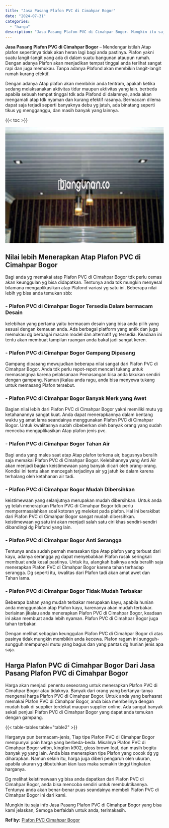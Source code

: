 ```yaml
---
title: "Jasa Pasang Plafon PVC di Cimahpar Bogor"
date: "2024-07-31"
categories: 
  - "harga"
description: "Jasa Pasang Plafon PVC di Cimahpar Bogor. Mungkin itu saja info Jasa Pasang Plafon PVC di Cimahpar Bogor yang bisa kami jelaskan, Semoga berfaidah untuk anda..."
---
```


**Jasa Pasang Plafon PVC di Cimahpar Bogor** – Mendengar istilah Atap plafon sepertinya tidak akan heran lagi bagi anda pastinya. Plafon yakni suatu langit-langit yang ada di dalam suatu bangunan ataupun rumah. Dengan adanya Plafon akan menjadikan tempat tinggal anda terlihat sangat rapi dan juga memukau. Tanpa adanya Plafond akan membikin langit-langit rumah kurang efektif.

Dengan adanya Atap plafon akan membikin anda tentram, apakah ketika sedang melaksanakan aktivitas tidur maupun aktivitas yang lain. berbeda apabila sebuah tempat tinggal tdk ada Plafond di dalamnya, anda akan mengamati atap tdk nyaman dan kurang efektif rasanya. Bermacam dilema dapat saja terjadi seperti banyaknya debu yg jatuh, ada binatang seperti tikus yg mengganggu, dan masih banyak yang lainnya.

{{< toc >}}

![Jasa Pasang Plafon PVC di Cimahpar Bogor](/images/flafond-pvc-murah15.png)

## Nilai lebih Menerapkan Atap Plafon PVC di Cimahpar Bogor

Bagi anda yg memakai atap Plafon PVC di Cimahpar Bogor tdk perlu cemas akan keunggulan yg bisa didapatkan. Tentunya anda tdk mungkin menyesal bilamana mengaplikasikan atap Plafond variasi yg satu ini. Beberapa nilai lebih yg bisa anda temukan sbb:

### \- Plafon PVC di Cimahpar Bogor Tersedia Dalam bermacam Desain

kelebihan yang pertama yaitu bermacam desain yang bisa anda pilih yang sesuai dengan kemauan anda. Ada berbagai platform yang antik dan juga memukau dg berbagai macam model dan alternatif yg tersedia. Keadaan ini tentu akan membuat tampilan ruangan anda bakal jadi sangat keren.

### \- Plafon PVC di Cimahpar Bogor Gampang Dipasang

Gampang dipasang mewujudkan beberapa nilai sangat dari Plafon PVC di Cimahpar Bogor. Anda tdk perlu repot-repot mencari tukang untuk memasangnya karena pelaksanaan Pemasangan bisa anda lakukan sendiri dengan gampang. Namun jikalau anda ragu, anda bisa menyewa tukang untuk memasang Plafon tersebut.

### \- Plafon PVC di Cimahpar Bogor Banyak Merk yang Awet

Bagian nilai lebih dari Plafon PVC di Cimahpar Bogor yakni memiliki mutu yg ketahanannya sangat kuat. Anda dapat menerapkannya dalam bentang waktu yg amat lama seandainya menggunakan Plafon PVC di Cimahpar Bogor. Untuk kwalitasnya sudah dibeberkan oleh banyak orang yang sudah mencoba mengaplikasikan Atap plafon jenis pvc.

### \- Plafon PVC di Cimahpar Bogor Tahan Air

Bagi anda yang males saat atap Atap plafon terkena air, bagusnya beralih saja memakai Plafon PVC di Cimahpar Bogor. Kelebihannya yang Anti Air akan menjadi bagian keistimewaan yang banyak dicari oleh orang-orang. Kondisi ini tentu akan mencegah terjadinya air yg jatuh ke dalam karena terhalang oleh ketahanan air tadi.

### \- Plafon PVC di Cimahpar Bogor Mudah Dibersihkan

keistimewaan yang selanjutnya merupakan mudah dibersihkan. Untuk anda yg telah menerapkan Plafon PVC di Cimahpar Bogor tdk perlu mempermasalahkan soal kotoran yg melekat pada plafon. Hal ini berakibat dari Plafon PVC di Cimahpar Bogor sangat mudah dibersihkan. keistimewaan yg satu ini akan menjadi salah satu ciri khas sendiri-sendiri dibandingi dg Plafond yang lain.

### \- Plafon PVC di Cimahpar Bogor Anti Serangga

Tentunya anda sudah pernah merasakan tipe Atap plafon yang terbuat dari kayu, adanya serangga yg dapat menyebabkan Plafon rusak seringkali membuat anda kesal pastinya. Untuk itu, alangkah baiknya anda beralih saja menerapkan Plafon PVC di Cimahpar Bogor karena tahan terhadap serangga. Dg seperti itu, kwalitas dari Plafon tadi akan amat awet dan Tahan lama.

### \- Plafon PVC di Cimahpar Bogor Tidak Mudah Terbakar

Beberapa bahan yang mudah terbakar merupakan kayu, apabila hunian anda menggunakan atap Plafon kayu, karenanya akan mudah terbakar. berlainan jikalau anda menerapkan Plafon PVC di Cimahpar Bogor, keadaan ini akan membuat anda lebih nyaman. Plafon PVC di Cimahpar Bogor juga tahan terbakar.

Dengan melihat sebagian keunggulan Plafon PVC di Cimahpar Bogor di atas pasinya tidak mungkin membikin anda kecewa. Plafon ragam ini sungguh-sungguh mempunyai mutu yang bagus dan yang pantas dg hunian jenis apa saja.

## Harga Plafon PVC di Cimahpar Bogor Dari Jasa Pasang Plafon PVC di Cimahpar Bogor

Harga akan menjadi penentu seseorang untuk menerapkan Plafon PVC di Cimahpar Bogor atau tidaknya. Banyak dari orang yang bertanya-tanya mengenai harga Plafon PVC di Cimahpar Bogor. Untuk anda yang berhasrat memakai Plafon PVC di Cimahpar Bogor, anda bisa membelinya dengan mudah baik di supplier terdekat maupun supplier online. Ada sangat banyak sekali penjual Plafon PVC di Cimahpar Bogor yang dapat anda temukan dengan gampang.

{{< table-tables table="table2" >}}

Harganya pun bermacam-jenis, Tiap tipe Plafon PVC di Cimahpar Bogor mempunyai poin harga yang berbeda-beda. Misalnya Plafon PVC di Cimahpar Bogor wifon, kingfon k902, gloss brown leaf, dan masih begitu banyak yg yang lain. Anda bisa menerapkan tipe Plafon yang cocok dg yg diharapkan. Namun selain itu, harga juga diberi pengaruh oleh ukuran, apabila ukuran yg dibutuhkan kian luas maka semakin tinggi tingkatan harganya.

Dg melihat keistimewaan yg bisa anda dapatkan dari Plafon PVC di Cimahpar Bogor, anda bisa mencoba sendiri untuk membuktikannya. Tentunya anda akan benar-benar puas seandainya membeli Plafon PVC di Cimahpar Bogor ini dari kami.

Mungkin itu saja info Jasa Pasang Plafon PVC di Cimahpar Bogor yang bisa kami jelaskan, Semoga berfaidah untuk anda, terimakasih.

**Ref by:** [Plafon PVC Cimahpar Bogor](https://id.wikipedia.org/wiki/Plafon)
